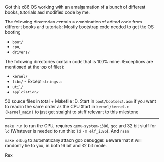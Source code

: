Got this x86 OS working with an amalgamation of a bunch of different books, tutorials and modified code by me.

The following directories contain a combination of edited code from different books and tutorials: 
Mostly bootstrap code needed to get the OS booting
- `boot/`
- `cpu/`
- `drivers/`

The following directories contain code that is 100% mine. (Exceptions are mentioned at the top of files):
- `kernel/`
- `libc/` - Except `strings.c`
- `util/`
- `applciation/`

50 source files in total + Makefile :D.
Start in `boot/bootsect.asm` if you want to read in the same order as the CPU 
Start in `kernel/kernel.c (kernel_main)` to just get straight to stuff relevant to this milestone

---

`make run` to run the CPU, requires `qemu-system-i386`, `gcc` and 32 bit stuff for `ld`
 (Whatever is needed to run this: `ld -m elf_i386`). And `nasm` 

`make debug` to automatically attach gdb debugger. Beware that it will randomly lie to you, in both 16 bit and 32 bit mode.

Rex